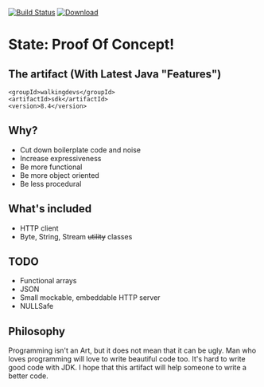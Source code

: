 [![Build Status](https://travis-ci.org/walkingdevs/sdk.svg?branch=master)](https://travis-ci.org/walkingdevs/sdk)
[![Download](https://api.bintray.com/packages/walkingdevs/mvn/sdk/images/download.svg) ](https://bintray.com/walkingdevs/mvn/sdk/_latestVersion)

# State: Proof Of Concept!

## The artifact (With Latest Java "Features")
    <groupId>walkingdevs</groupId>
    <artifactId>sdk</artifactId>
    <version>8.4</version>

## Why?
- Cut down boilerplate code and noise
- Increase expressiveness
- Be more functional
- Be more object oriented
- Be less procedural

## What's included
- HTTP client
- Byte, String, Stream ~~utility~~ classes

## TODO
- Functional arrays
- JSON
- Small mockable, embeddable HTTP server
- NULLSafe

## Philosophy
Programming isn't an Art, but it does not mean that it can be ugly.
Man who loves programming will love to write beautiful code too.
It's hard to write good code with JDK. I hope that this artifact will
help someone to write a better code.